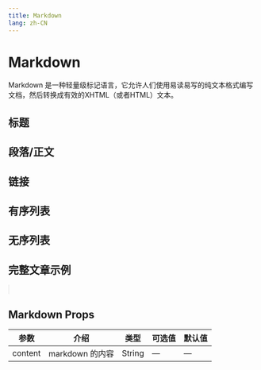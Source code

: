 ```yaml
---
title: Markdown
lang: zh-CN
---
```


<script setup>
import Markdown from '../../panda-ui/src/components/markdown'

defineOptions({
  components: {
    'panda-markdown': Markdown,
  }
});

const ol = `1. This is text
2. This is text`;
const ul = `- This is text
- This is text`;
const essay = `# What to expect
## Before You Book
### Getting Your Exchange Order
#### Pass Delivery
- Please note: The exchange voucher delivery time depends on the date of departureNo deliveries on weekends and public holidays
- No deliveries on weekends and public holidays
- To track the delivery status, you may check the tracking number sent to your e-mail (this will be sent the next business day after the order has been confirmed)

#### Pass Delivery
- No deliveries on weekends and public holidays
- No deliveries on weekends and public holidays

### Getting Your Exchange Order

There is no easier and more convenient way to discover the Land of the Rising Sun than by taking a ride on Japan's brilliantly expansive rail network. For your choice of 7, 14, or 21 days, explore Japan in the most convenient and economical way with a Japan rail pass that is valid for the majority of railways and local buses operated by JR.

Choose between an Ordinary pass, or if you're looking to travel in more comfort, opt for the Green Class pass that offers you first class comfort with reclining seats, a footrest, space to stretch out your legs, and a travel magazine to keep you occupied during your journeys. From Shinkansen, Limited Express, local trains, Monorail, JR buses, to the Miyajima Ferry, this Japan rail pass is definitely the easiest and fastest way to explore all of Japan! Get your 7, 14 or 21 day Japan rail pass at XXX and enjoy convenient delivery straight to you!

#### Delivery Time

Choose between an Ordinary pass, or if you're looking to travel in more comfort, opt for the Green Class pass that offers you first class comfort with reclining seats, a footrest, space to stretch out your legs, and a travel magazine to keep you occupied during your journeys. From Shinkansen, Limited Express, local trains, Monorail, JR buses, to the Miyajima Ferry, this Japan rail pass is definitely the easiest and fastest way to explore all of Japan! Get your 7, 14 or 21 day Japan rail pass at XXX and enjoy convenient delivery straight to you!

### Getting Your Exchange Order

- [Nationwide JR Route Map](./)
- [Nationwide JR Route Map](./)

![一些描述信息](https://res.klook.com/image/upload/c_fill,w_550,h_308/fl_lossy.progressive,q_85,f_auto////activities/lutws8ks7y0xycmhgddf.webp)

![一些描述信息](https://res.klook.com/image/upload/c_fill,w_550,h_308/fl_lossy.progressive,q_85,f_auto////activities/nxwhaa7ppt4xjxjolpbn.webp)

#### Pick Up / Meet Up Information

##### Hotel Pick Up Information

- To track the delivery status, you may check the tracking number sent to your e-mail (this will be sent the next business day after the order has been confirmed)
- Time: 9：00-12：00

###### This is Heading 6

- Meet up Time:

9：00-12：00

9：00-12：00`;
</script>

# Markdown

Markdown 是一种轻量级标记语言，它允许人们使用易读易写的纯文本格式编写文档，然后转换成有效的XHTML（或者HTML）文本。

## 标题

<panda-markdown content="# This is Heading 1"></panda-markdown>
<panda-markdown content="## This is Heading 2"></panda-markdown>
<panda-markdown content="### This is Heading 3"></panda-markdown>
<panda-markdown content="#### This is Heading 4"></panda-markdown>
<panda-markdown content="##### This is Heading 5"></panda-markdown>
<panda-markdown content="###### This is Heading 6"></panda-markdown>

## 段落/正文

<panda-markdown content="I am happy to join with you today in what will go down in history as the greatest demonstration for freedom in the history of our nation."></panda-markdown>

<panda-markdown content="Five score years ago, a great American, in whose symbolic shadow we stand today, signed the Emancipation Proclamation. This momentous decree came as a great beacon light of hope to millions of Negro slaves who had been seared in the flames of withering injustice. It came as a joyous daybreak to end the long night of bad captivity."></panda-markdown>

## 链接

<panda-markdown content="[Google](https://www.google.com)"></panda-markdown>

## 有序列表

<panda-markdown :content="ol"></panda-markdown>

## 无序列表

<panda-markdown :content="ul"></panda-markdown>

## 完整文章示例

<panda-markdown :content="essay" style="width: 375px; border: 1px solid #eee; padding: 0"></panda-markdown>

## Markdown Props

| 参数    | 介绍            | 类型   | 可选值 | 默认值 |
| ------- | --------------- | ------ | ------ | ------ |
| content | markdown 的内容 | String | —      | —      |
